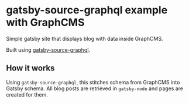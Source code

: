 # gatsby-source-graphql example with GraphCMS

Simple gatsby site that displays blog with data inside GraphCMS.

Built using [gatsby-source-graphql](https://www.gatsbyjs.org/packages/gatsby-source-graphql/).

<!-- [See it here](https://using-gatsby-source-graphql.netlify.app/) -->

## How it works

Using `gatsby-source-graphql`, this stitches schema from GraphCMS into Gatsby schema. All blog posts are retrieved in `gatsby-node` and pages are created for them.
